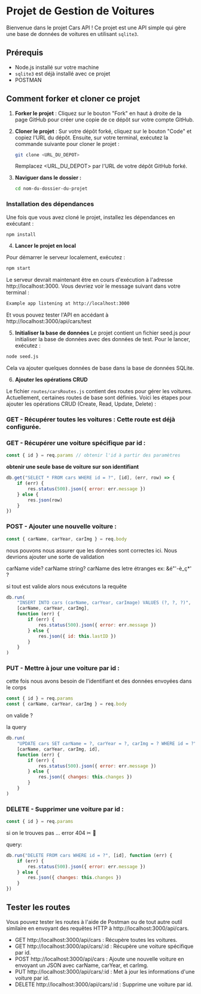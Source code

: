 # Projet de Gestion de Voitures

Bienvenue dans le projet Cars API ! Ce projet est une API simple qui gère une base de données de voitures en utilisant `sqlite3`.

## Prérequis

- Node.js installé sur votre machine
- `sqlite3` est déjà installé avec ce projet
- POSTMAN

## Comment forker et cloner ce projet

1. **Forker le projet** : Cliquez sur le bouton "Fork" en haut à droite de la page GitHub pour créer une copie de ce dépôt sur votre compte GitHub.

2. **Cloner le projet** : Sur votre dépôt forké, cliquez sur le bouton "Code" et copiez l'URL du dépôt. Ensuite, sur votre terminal, exécutez la commande suivante pour cloner le projet :

   ```bash
   git clone <URL_DU_DEPOT>
   ```

   Remplacez <URL_DU_DEPOT> par l'URL de votre dépôt GitHub forké.

3. **Naviguer dans le dossier :**

   ```bash
   cd nom-du-dossier-du-projet
   ```

### Installation des dépendances

Une fois que vous avez cloné le projet, installez les dépendances en exécutant :

```bash
npm install
```

4. **Lancer le projet en local**

Pour démarrer le serveur localement, exécutez :

```bash
npm start
```

Le serveur devrait maintenant être en cours d'exécution à l'adresse http://localhost:3000. Vous devriez voir le message suivant dans votre terminal :

```bash
Example app listening at http://localhost:3000
```

Et vous pouvez tester l'API en accédant à http://localhost:3000/api/cars/test

5. **Initialiser la base de données**
   Le projet contient un fichier seed.js pour initialiser la base de données avec des données de test. Pour le lancer, exécutez :

```bash
node seed.js
```

Cela va ajouter quelques données de base dans la base de données SQLite.

6. **Ajouter les opérations CRUD**

Le fichier `routes/carsRoutes.js` contient des routes pour gérer les voitures. Actuellement, certaines routes de base sont définies. Voici les étapes pour ajouter les opérations CRUD (Create, Read, Update, Delete) :

### GET - Récupérer toutes les voitures : Cette route est déjà configurée.

### GET - Récupérer une voiture spécifique par id :

```javascript
const { id } = req.params // obtenir l'id à partir des paramètres
```

**obtenir une seule base de voiture sur son identifiant**

```javascript
db.get("SELECT * FROM cars WHERE id = ?", [id], (err, row) => {
	if (err) {
		res.status(500).json({ error: err.message })
	} else {
		res.json(row)
	}
})
```

### POST - Ajouter une nouvelle voiture :

```javascript
const { carName, carYear, carImg } = req.body
```

nous pouvons nous assurer que les données sont correctes ici. Nous devrions ajouter une sorte de validation

carName vide?
carName string?
carName des letre étranges ex: &é"'-è_ç\*' ?

si tout est valide alors nous exécutons la requête

```javascript
db.run(
	"INSERT INTO cars (carName, carYear, carImage) VALUES (?, ?, ?)",
	[carName, carYear, carImg],
	function (err) {
		if (err) {
			res.status(500).json({ error: err.message })
		} else {
			res.json({ id: this.lastID })
		}
	}
)
```

### PUT - Mettre à jour une voiture par id :

cette fois nous avons besoin de l'identifiant et des données envoyées dans le corps

```javascript
const { id } = req.params
const { carName, carYear, carImg } = req.body
```

on valide ?

la query

```javascript
db.run(
	"UPDATE cars SET carName = ?, carYear = ?, carImg = ? WHERE id = ?",
	[carName, carYear, carImg, id],
	function (err) {
		if (err) {
			res.status(500).json({ error: err.message })
		} else {
			res.json({ changes: this.changes })
		}
	}
)
```

### DELETE - Supprimer une voiture par id :

```javascript
const { id } = req.params
```

si on le trouves pas ... error 404 ✂ 🧨

query:

```javascript
db.run("DELETE FROM cars WHERE id = ?", [id], function (err) {
	if (err) {
		res.status(500).json({ error: err.message })
	} else {
		res.json({ changes: this.changes })
	}
})
```

## Tester les routes

Vous pouvez tester les routes à l'aide de Postman ou de tout autre outil similaire en envoyant des requêtes HTTP à http://localhost:3000/api/cars.

- GET http://localhost:3000/api/cars : Récupère toutes les voitures.
- GET http://localhost:3000/api/cars/:id : Récupère une voiture spécifique par id.
- POST http://localhost:3000/api/cars : Ajoute une nouvelle voiture en envoyant un JSON avec carName, carYear, et carImg.
- PUT http://localhost:3000/api/cars/:id : Met à jour les informations d'une voiture par id.
- DELETE http://localhost:3000/api/cars/:id : Supprime une voiture par id.
